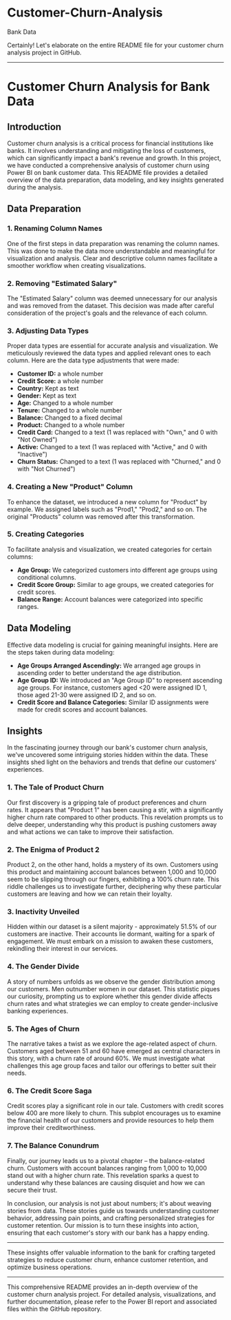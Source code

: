 # Customer-Churn-Analysis
Bank Data

Certainly! Let's elaborate on the entire README file for your customer churn analysis project in GitHub.

---

# Customer Churn Analysis for Bank Data

## Introduction

Customer churn analysis is a critical process for financial institutions like banks. It involves understanding and mitigating the loss of customers, which can significantly impact a bank's revenue and growth. In this project, we have conducted a comprehensive analysis of customer churn using Power BI on bank customer data. This README file provides a detailed overview of the data preparation, data modeling, and key insights generated during the analysis.

## Data Preparation

### 1. Renaming Column Names

One of the first steps in data preparation was renaming the column names. This was done to make the data more understandable and meaningful for visualization and analysis. Clear and descriptive column names facilitate a smoother workflow when creating visualizations.

### 2. Removing "Estimated Salary"

The "Estimated Salary" column was deemed unnecessary for our analysis and was removed from the dataset. This decision was made after careful consideration of the project's goals and the relevance of each column.

### 3. Adjusting Data Types

Proper data types are essential for accurate analysis and visualization. We meticulously reviewed the data types and applied relevant ones to each column. Here are the data type adjustments that were made:

- **Customer ID:**  a whole number
- **Credit Score:** a whole number
- **Country:** Kept as text
- **Gender:** Kept as text
- **Age:** Changed to a whole number
- **Tenure:** Changed to a whole number
- **Balance:** Changed to a fixed decimal
- **Product:** Changed to a whole number
- **Credit Card:** Changed to a text (1 was replaced with "Own," and 0 with "Not Owned")
- **Active:** Changed to a text (1 was replaced with "Active," and 0 with "Inactive")
- **Churn Status:** Changed to a text (1 was replaced with "Churned," and 0 with "Not Churned")

### 4. Creating a New "Product" Column

To enhance the dataset, we introduced a new column for "Product" by example. We assigned labels such as "Prod1," "Prod2," and so on. The original "Products" column was removed after this transformation.

### 5. Creating Categories

To facilitate analysis and visualization, we created categories for certain columns:

- **Age Group:** We categorized customers into different age groups using conditional columns.
- **Credit Score Group:** Similar to age groups, we created categories for credit scores.
- **Balance Range:** Account balances were categorized into specific ranges.

## Data Modeling

Effective data modeling is crucial for gaining meaningful insights. Here are the steps taken during data modeling:

- **Age Groups Arranged Ascendingly:** We arranged age groups in ascending order to better understand the age distribution.
- **Age Group ID:** We introduced an "Age Group ID" to represent ascending age groups. For instance, customers aged <20 were assigned ID 1, those aged 21-30 were assigned ID 2, and so on.
- **Credit Score and Balance Categories:** Similar ID assignments were made for credit scores and account balances.

## Insights

In the fascinating journey through our bank's customer churn analysis, we've uncovered some intriguing stories hidden within the data. These insights shed light on the behaviors and trends that define our customers' experiences.

### 1. The Tale of Product Churn

Our first discovery is a gripping tale of product preferences and churn rates. It appears that "Product 1" has been causing a stir, with a significantly higher churn rate compared to other products. This revelation prompts us to delve deeper, understanding why this product is pushing customers away and what actions we can take to improve their satisfaction.

### 2. The Enigma of Product 2

Product 2, on the other hand, holds a mystery of its own. Customers using this product and maintaining account balances between 1,000 and 10,000 seem to be slipping through our fingers, exhibiting a 100% churn rate. This riddle challenges us to investigate further, deciphering why these particular customers are leaving and how we can retain their loyalty.

### 3. Inactivity Unveiled

Hidden within our dataset is a silent majority - approximately 51.5% of our customers are inactive. Their accounts lie dormant, waiting for a spark of engagement. We must embark on a mission to awaken these customers, rekindling their interest in our services.

### 4. The Gender Divide

A story of numbers unfolds as we observe the gender distribution among our customers. Men outnumber women in our dataset. This statistic piques our curiosity, prompting us to explore whether this gender divide affects churn rates and what strategies we can employ to create gender-inclusive banking experiences.

### 5. The Ages of Churn

The narrative takes a twist as we explore the age-related aspect of churn. Customers aged between 51 and 60 have emerged as central characters in this story, with a churn rate of around 60%. We must investigate what challenges this age group faces and tailor our offerings to better suit their needs.

### 6. The Credit Score Saga

Credit scores play a significant role in our tale. Customers with credit scores below 400 are more likely to churn. This subplot encourages us to examine the financial health of our customers and provide resources to help them improve their creditworthiness.

### 7. The Balance Conundrum

Finally, our journey leads us to a pivotal chapter – the balance-related churn. Customers with account balances ranging from 1,000 to 10,000 stand out with a higher churn rate. This revelation sparks a quest to understand why these balances are causing disquiet and how we can secure their trust.

In conclusion, our analysis is not just about numbers; it's about weaving stories from data. These stories guide us towards understanding customer behavior, addressing pain points, and crafting personalized strategies for customer retention. Our mission is to turn these insights into action, ensuring that each customer's story with our bank has a happy ending.

---

These insights offer valuable information to the bank for crafting targeted strategies to reduce customer churn, enhance customer retention, and optimize business operations.

---

This comprehensive README provides an in-depth overview of the customer churn analysis project. For detailed analysis, visualizations, and further documentation, please refer to the Power BI report and associated files within the GitHub repository.
